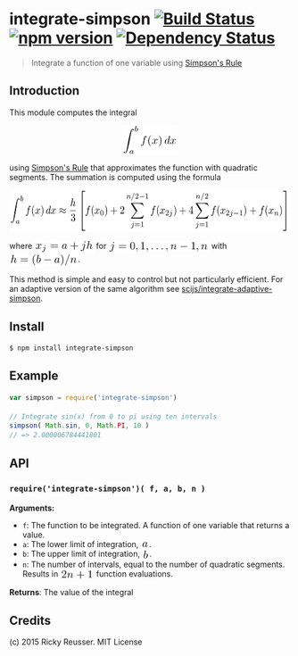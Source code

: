 # integrate-simpson [![Build Status](https://travis-ci.org/scijs/integrate-simpson.svg)](https://travis-ci.org/scijs/integrate-simpson) [![npm version](https://badge.fury.io/js/integrate-simpson.svg)](http://badge.fury.io/js/integrate-simpson) [![Dependency Status](https://david-dm.org/scijs/integrate-simpson.svg)](https://david-dm.org/scijs/integrate-simpson)

> Integrate a function of one variable using [Simpson's Rule](https://en.wikipedia.org/wiki/Simpson%27s_rule)

## Introduction

This module computes the integral <p align="center"><img alt="undefined" valign="middle" src="images/int_ab-fx-dx-a1ac3b24ed.png" width="99.5" height="54.5"></p> using [Simpson's Rule](https://en.wikipedia.org/wiki/Simpson%27s_rule) that approximates the function with quadratic segments. The summation is computed using the formula <p align="center"><img alt="undefined" valign="middle" src="images/int_ab-fxdx-approx-frach3left-f-x_0-2sum-limi-c435a73a06.png" width="581.5" height="76"></p> where <img alt="undefined" valign="middle" src="images/x_j-a-jh-c4411ea4b9.png" width="106.5" height="24"> for <img alt="undefined" valign="middle" src="images/j-0-1-ldots-n-1-n-4d4d39360d.png" width="180.5" height="21"> with <img alt="undefined" valign="middle" src="images/hb-an-888d0e1087.png" width="123" height="24">.

This method is simple and easy to control but not particularly efficient. For an adaptive version of the same algorithm see [scijs/integrate-adaptive-simpson](https://github.com/scijs/integrate-adaptive-simpson).

## Install

```bash
$ npm install integrate-simpson
```

## Example

```javascript
var simpson = require('integrate-simpson')

// Integrate sin(x) from 0 to pi using ten intervals
simpson( Math.sin, 0, Math.PI, 10 )
// => 2.000006784441801
```

## API

### `require('integrate-simpson')( f, a, b, n )`
**Arguments:**
- `f`: The function to be integrated. A function of one variable that returns a value.
- `a`: The lower limit of integration, <img alt="undefined" valign="middle" src="images/a-a1c2708a7a.png" width="15" height="13">.
- `b`: The upper limit of integration, <img alt="undefined" valign="middle" src="images/b-5891343d52.png" width="13" height="18">.
- `n`: The number of intervals, equal to the number of quadratic segments. Results in <img alt="undefined" valign="middle" src="images/2n-1-a1fe97f480.png" width="60.5" height="18.5"> function evaluations.

**Returns**:
The value of the integral

## Credits

(c) 2015 Ricky Reusser. MIT License